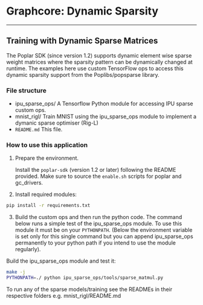 # Graphcore: Dynamic Sparsity

---
## Training with Dynamic Sparse Matrices

The Poplar SDK (since version 1.2) supports dynamic element wise
sparse weight matrices where the sparsity pattern can be
dynamically changed at runtime. The examples here use
custom TensorFlow ops to access this dynamic sparsity
support from the Poplibs/popsparse library.

### File structure

* ipu_sparse_ops/ A Tensorflow Python module for accessing IPU sparse custom ops.
* mnist_rigl/ Train MNIST using the ipu_sparse_ops module to implement a dymanic sparse optimiser (Rig-L)
* `README.md` This file.

### How to use this application

1) Prepare the environment.

   Install the `poplar-sdk` (version 1.2 or later) following the README provided. Make sure to source the `enable.sh`
   scripts for poplar and gc_drivers.

2) Install required modules:

```bash
pip install -r requirements.txt
```

3) Build the custom ops and then run the python code. The command below runs a simple test of the ipu_sparse_ops module. To use this module it must be on your `PYTHONPATH`. (Below the environment variable is set only for this single command but you can append ipu_sparse_ops permanently to your python path if you intend to use the module regularly).

Build the ipu_sparse_ops module and test it:
```bash
make -j
PYTHONPATH=./ python ipu_sparse_ops/tools/sparse_matmul.py
```

To run any of the sparse models/training see the READMEs in their respective folders e.g. mnist_rigl/README.md
